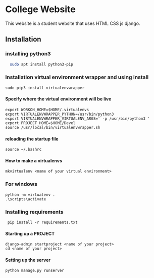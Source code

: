 
# College Website

This website is a student website that uses HTML CSS js django.


## Installation 

### installing python3

```bash 
  sudo apt install python3-pip

```
### Installation virtual environment wrapper and using install
```
sudo pip3 install virtualenvwrapper
```

#### Specify where the virtual environment will be live
```
export WORKON_HOME=$HOME/.virtualenvs
export VIRTUALENVWRAPPER_PYTHON=/usr/bin/python3
export VIRTUALENVWRAPPER_VIRTUALENV_ARGS=' -p /usr/bin/python3 '
export PROJECT_HOME=$HOME/Devel
source /usr/local/bin/virtualenvwrapper.sh

```    

#### reloading the startup file

```
source ~/.bashrc
```



#### How to make a virtualenvs

```
mkvirtualenv <name of your virtual environment>
```
### For windows
```
python -m virtualenv .
.\scripts\activate
```


### Installing requirements

```
 pip install -r requirements.txt
```

#### Starting up a PROJECT

```
django-admin startproject <name of your project>
cd <name of your project>
```


#### Setting up the server
```
python manage.py runserver
```
